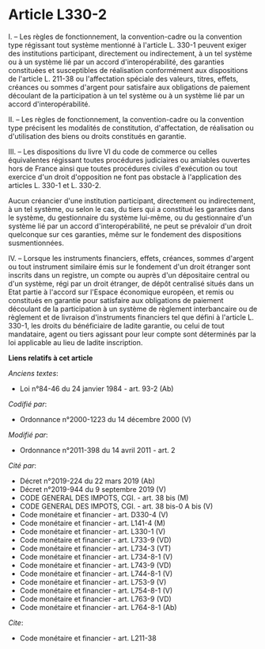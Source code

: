 # Article L330-2

I. – Les règles de fonctionnement, la convention-cadre ou la convention type régissant tout système mentionné à l'article L.
330-1 peuvent exiger des institutions participant, directement ou indirectement, à un tel système ou à un système lié par un
accord d'interopérabilité, des garanties constituées et susceptibles de réalisation conformément aux dispositions de
l'article L. 211-38 ou l'affectation spéciale des valeurs, titres, effets, créances ou sommes d'argent pour satisfaire aux
obligations de paiement découlant de la participation à un tel système ou à un système lié par un accord d'interopérabilité.

II. – Les règles de fonctionnement, la convention-cadre ou la convention type précisent les modalités de constitution,
d'affectation, de réalisation ou d'utilisation des biens ou droits constitués en garantie.

III. – Les dispositions du livre VI du code de commerce ou celles équivalentes régissant toutes procédures judiciaires ou
amiables ouvertes hors de France ainsi que toutes procédures civiles d'exécution ou tout exercice d'un droit d'opposition ne
font pas obstacle à l'application des articles L. 330-1 et L. 330-2.

Aucun créancier d'une institution participant, directement ou indirectement, à un tel système, ou selon le cas, du tiers qui
a constitué les garanties dans le système, du gestionnaire du système lui-même, ou du gestionnaire d'un système lié par un
accord d'interopérabilité, ne peut se prévaloir d'un droit quelconque sur ces garanties, même sur le fondement des
dispositions susmentionnées.

IV. – Lorsque les instruments financiers, effets, créances, sommes d'argent ou tout instrument similaire émis sur le
fondement d'un droit étranger sont inscrits dans un registre, un compte ou auprès d'un dépositaire central ou d'un système,
régi par un droit étranger, de dépôt centralisé situés dans un Etat partie à l'accord sur l'Espace économique européen, et
remis ou constitués en garantie pour satisfaire aux obligations de paiement découlant de la participation à un système de
règlement interbancaire ou de règlement et de livraison d'instruments financiers tel que défini à l'article L. 330-1, les
droits du bénéficiaire de ladite garantie, ou celui de tout mandataire, agent ou tiers agissant pour leur compte sont
déterminés par la loi applicable au lieu de ladite inscription.

**Liens relatifs à cet article**

_Anciens textes_:

  - Loi n°84-46 du 24 janvier 1984 - art. 93-2 (Ab)

_Codifié par_:

  - Ordonnance n°2000-1223 du 14 décembre 2000 (V)

_Modifié par_:

  - Ordonnance n°2011-398 du 14 avril 2011 - art. 2

_Cité par_:

  - Décret n°2019-224 du 22 mars 2019 (Ab)
  - Décret n°2019-944 du 9 septembre 2019 (V)
  - CODE GENERAL DES IMPOTS, CGI. - art. 38 bis (M)
  - CODE GENERAL DES IMPOTS, CGI. - art. 38 bis-0 A bis (V)
  - Code monétaire et financier - art. D330-4 (V)
  - Code monétaire et financier - art. L141-4 (M)
  - Code monétaire et financier - art. L330-1 (V)
  - Code monétaire et financier - art. L733-9 (VD)
  - Code monétaire et financier - art. L734-3 (VT)
  - Code monétaire et financier - art. L734-8-1 (V)
  - Code monétaire et financier - art. L743-9 (VD)
  - Code monétaire et financier - art. L744-8-1 (V)
  - Code monétaire et financier - art. L753-9 (V)
  - Code monétaire et financier - art. L754-8-1 (V)
  - Code monétaire et financier - art. L763-9 (VD)
  - Code monétaire et financier - art. L764-8-1 (Ab)

_Cite_:

  - Code monétaire et financier - art. L211-38
